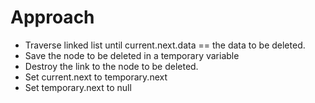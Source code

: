 ﻿# Approach
- Traverse linked list until current.next.data == the data to be deleted.
- Save the node to be deleted in a temporary variable
- Destroy the link to the node to be deleted.
- Set current.next to temporary.next
- Set temporary.next to null